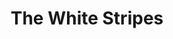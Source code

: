 ---
title: "The White Stripes"
summary: "The White Stripes were an American rock duo from Detroit formed in 1997. The group consisted of Jack White and Meg White . They were a leading group of the 2000s indie rock and garage rock revival.
Beginning in the late 1990s, the White Stripes sought success within the Detroit music scene, releasing six singles and two studio albums, their self-titled debut album and De Stijl . They rose to prominence with their critically acclaimed albums White Blood Cells and Elephant , which propelled them to the forefront of the garage rock revival. The single \"Seven Nation Army\", which used a guitar and an octave pedal to create the opening riff, became one of their most recognizable songs. The band released two more albums, Get Behind Me Satan and Icky Thump , and the tour documentary Under Great White Northern Lights , before dissolving in 2011 after a lengthy hiatus from performing and recording.
The White Stripes used a low-fidelity approach to writing and recording. Their music featured a melding of garage rock and blues influences and a raw simplicity of composition, arrangement, and performance. The duo were also noted for their fashion and design aesthetic which featured a simple color scheme of red, white, and black—which was used on every album and single cover they released—as well as the duo's fascination with the number three. Their discography consists of six studio albums, two live albums, one extended play , one concert film, one tour documentary, 26 singles, and 14 music videos.
Over the course of their career, the White Stripes earned numerous accolades, which include winning a Brit Award from six nominations, six Grammy Awards from eleven nominations, and six MTV Video Music Awards from eighteen nominations. Two of their albums have been included on Rolling Stone's list of the 500 Greatest Albums of All Time, and in 2015, the same publication named them the sixth greatest duo of all time."
image: "the-white-stripes.jpg"
apple_music_artist_url: "https://music.apple.com/gb/artist/the-white-stripes/2456318"
wikipedia_url: "https://en.wikipedia.org/wiki/The_White_Stripes"
---